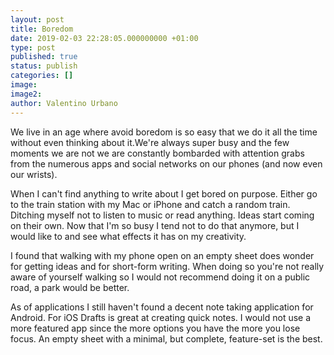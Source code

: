 ```yaml
---
layout: post
title: Boredom
date: 2019-02-03 22:28:05.000000000 +01:00
type: post
published: true
status: publish
categories: []
image:
image2:
author: Valentino Urbano
---
```


We live in an age where avoid boredom is so easy that we do it all the time without even thinking about it.We're always super busy and the few moments we are not we are constantly bombarded with attention grabs from the numerous apps and social networks on our phones (and now even our wrists).

When I can't find anything to write about I get bored on purpose. Either go to the train station with my Mac or iPhone and catch a random train. Ditching myself not to listen to music or read anything. Ideas start coming on their own. Now that I'm so busy I tend not to do that anymore, but I would like to and see what effects it has on my creativity.

I found that walking with my phone open on an empty sheet does wonder for getting ideas and for short-form writing. When doing so you're not really aware of yourself walking so I would not recommend doing it on a public road, a park would be better.

As of applications I still haven't found a decent note taking application for Android. For iOS Drafts is great at creating quick notes. I would not use a more featured app since the more options you have the more you lose focus. An empty sheet with a minimal, but complete, feature-set is the best.
